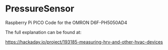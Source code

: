 # PressureSensor
Raspberry Pi PICO Code for the OMRON D6F-PH5050AD4

The full explanation can be found at:

https://hackaday.io/project/193185-measuring-hrv-and-other-hvac-devices
